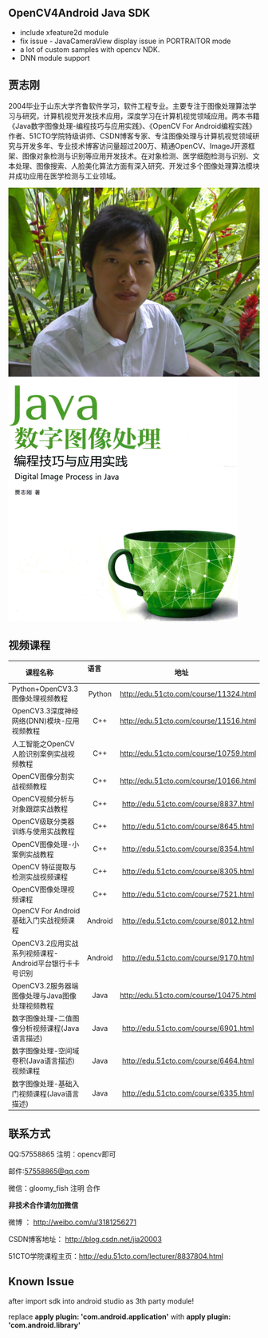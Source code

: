 ## OpenCV4Android Java SDK
- include xfeature2d module
- fix issue - JavaCameraView display issue in PORTRAITOR mode
- a lot of custom samples with opencv NDK.
- DNN module support

## 贾志刚
2004毕业于山东大学齐鲁软件学习，软件工程专业。主要专注于图像处理算法学习与研究，计算机视觉开发技术应用，深度学习在计算机视觉领域应用。两本书籍《Java数字图像处理-编程技巧与应用实践》、《OpenCV For Android编程实践》作者、51CTO学院特级讲师、CSDN博客专家、专注图像处理与计算机视觉领域研究与开发多年、专业技术博客访问量超过200万、精通OpenCV、ImageJ开源框架、图像对象检测与识别等应用开发技术。在对象检测、医学细胞检测与识别、文本处理、图像搜索、人脸美化算法方面有深入研究、开发过多个图像处理算法模块并成功应用在医学检测与工业领域。

![](data/zhigang.png)
![](data/box_in_scene.png)

## 视频课程

| 课程名称        | 语言          | 地址         |
| ------------- |:-------------:| :-------------:|
| Python+OpenCV3.3图像处理视频教程| Python| http://edu.51cto.com/course/11324.html |
| OpenCV3.3深度神经网络(DNN)模块-应用视频教程| C++| http://edu.51cto.com/course/11516.html |
| 人工智能之OpenCV人脸识别案例实战视频教程| C++| http://edu.51cto.com/course/10759.html |
| OpenCV图像分割实战视频教程|C++| http://edu.51cto.com/course/10166.html |
| OpenCV视频分析与对象跟踪实战教程|C++| http://edu.51cto.com/course/8837.html |
| OpenCV级联分类器训练与使用实战教程|C++| http://edu.51cto.com/course/8645.html |
| OpenCV图像处理-小案例实战教程|C++| http://edu.51cto.com/course/8354.html |
| OpenCV 特征提取与检测实战视频课程|C++| http://edu.51cto.com/course/8305.html |
| OpenCV图像处理视频课程|C++| http://edu.51cto.com/course/7521.html |
| OpenCV For Android基础入门实战视频课程|Android | http://edu.51cto.com/course/8012.html |
| OpenCV3.2应用实战系列视频课程-Android平台银行卡卡号识别|Android| http://edu.51cto.com/course/9170.html |
| OpenCV3.2服务器端图像处理与Java图像处理视频教程|Java| http://edu.51cto.com/course/10475.html |
| 数字图像处理-二值图像分析视频课程(Java语言描述)|Java| http://edu.51cto.com/course/6901.html |
| 数字图像处理-空间域卷积(Java语言描述)视频课程|Java| http://edu.51cto.com/course/6464.html |
| 数字图像处理-基础入门视频课程(Java语言描述)|Java| http://edu.51cto.com/course/6335.html |

## 联系方式
QQ:57558865 注明：opencv即可

邮件:57558865@qq.com

微信：gloomy_fish 注明 合作

<b>非技术合作请勿加微信</b>

微博 ： http://weibo.com/u/3181256271

CSDN博客地址： http://blog.csdn.net/jia20003

51CTO学院课程主页：http://edu.51cto.com/lecturer/8837804.html 

## Known Issue
 after import sdk into android studio as 3th party module! 
 
 replace <b>apply plugin: 'com.android.application'</b> with <b>apply plugin: 'com.android.library'</b>

